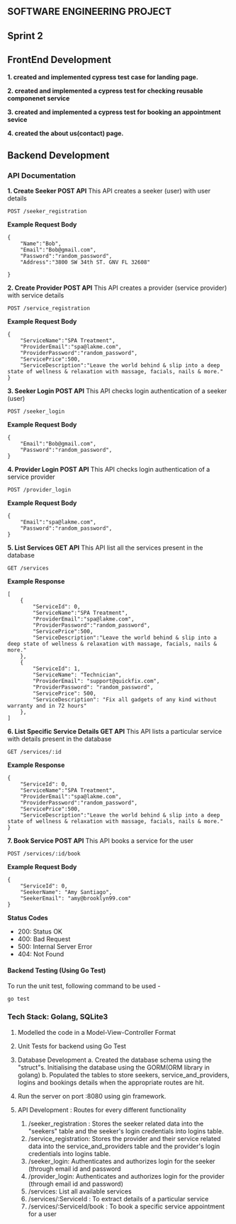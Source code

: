 ## SOFTWARE ENGINEERING PROJECT

## Sprint 2


## FrontEnd Development
**1. created and implemented cypress test case for landing page.**

**2. created and implemented a cypress test for checking reusable componenet service**

**3. created and implemented a cypress test for booking an appointment sevice**

**4. created the about us(contact) page.**


## Backend Development

### API Documentation

**1. Create Seeker POST API**
This API creates a seeker (user) with user details

```
POST /seeker_registration
```
**Example Request Body**
```
{
    "Name":"Bob", 
    "Email":"Bob@gmail.com",
    "Password":"random_password",
    "Address":"3800 SW 34th ST. GNV FL 32608"

}
```

**2. Create Provider POST API**
This API creates a provider (service provider) with service details

```
POST /service_registration
```
**Example Request Body**
```
{  
    "ServiceName":"SPA Treatment",
    "ProviderEmail":"spa@lakme.com", 
    "ProviderPassword":"random_password", 
    "ServicePrice":500,
    "ServiceDescription":"Leave the world behind & slip into a deep state of wellness & relaxation with massage, facials, nails & more."
}
```

**3. Seeker Login POST API**
This API checks login authentication of a seeker (user)

```
POST /seeker_login
```
**Example Request Body**
```
{
    "Email":"Bob@gmail.com",
    "Password":"random_password",
}
```

**4. Provider Login POST API**
This API checks login authentication of a service provider

```
POST /provider_login
```
**Example Request Body**
```
{
    "Email":"spa@lakme.com", 
    "Password":"random_password",
}
```

**5. List Services GET API**
This API list all the services present in the database

```
GET /services
```
**Example Response**
```
[
    {
        "ServiceId": 0,
        "ServiceName":"SPA Treatment",
        "ProviderEmail":"spa@lakme.com", 
        "ProviderPassword":"random_password", 
        "ServicePrice":500,
        "ServiceDescription":"Leave the world behind & slip into a deep state of wellness & relaxation with massage, facials, nails & more."
    },
    {
        "ServiceId": 1,
        "ServiceName": "Technician",
        "ProviderEmail": "support@quickfix.com",
        "ProviderPassword": "random_password",
        "ServicePrice": 500,
        "ServiceDescription": "Fix all gadgets of any kind without warranty and in 72 hours"
    },
]
```
**6. List Specific Service Details GET API**
This API lists a particular service with details present in the database

```
GET /services/:id
```
**Example Response**
```
{
    "ServiceId": 0,
    "ServiceName":"SPA Treatment",
    "ProviderEmail":"spa@lakme.com", 
    "ProviderPassword":"random_password", 
    "ServicePrice":500,
    "ServiceDescription":"Leave the world behind & slip into a deep state of wellness & relaxation with massage, facials, nails & more."
}
```
**7. Book Service POST API**
This API books a service for the user

```
POST /services/:id/book
```
**Example Request Body**
```
{
    "ServiceId": 0,
    "SeekerName": "Amy Santiago",
    "SeekerEmail": "amy@brooklyn99.com"
}
```


**Status Codes**
- 200: Status OK
- 400: Bad Request
- 500: Internal Server Error
- 404: Not Found

#### Backend Testing (Using Go Test)
To run the unit test, following command to be used - 
```
go test
```

  <h3>Tech Stack: Golang, SQLite3</h3>
  
1. Modelled the code in a Model-View-Controller Format
2. Unit Tests for backend using Go Test
3. Database Development
	a. Created the database schema using the "struct"s. Initialising the database using the GORM(ORM library in golang)
	b. Populated the tables to store seekers, service_and_providers, logins and bookings details when the appropriate routes are hit.

4. Run the server on port :8080 using gin framework.

5. API Development : Routes for every different functionality
	1. /seeker_registration : Stores the seeker related data into the "seekers" table and the seeker's login credentials into logins table.
	2. /service_registration: Stores the provider and their service related data into the service_and_providers table and the provider's login credentials into 		logins table.
	3. /seeker_login: Authenticates and authorizes login for the seeker (through email id and password
	4. /provider_login: Authenticates and authorizes login for the provider (through email id and password)
	5. /services: List all available services
	6. /services/:ServiceId : To extract details of a particular service
	7. /services/:ServiceId/book : To book a specific service appointment for a user 

